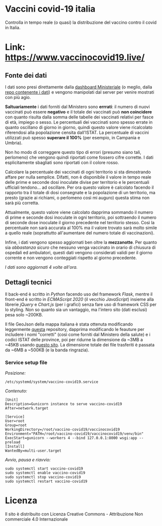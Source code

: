 # Vaccini covid-19 italia
Controlla in tempo reale (o quasi) la distribuzione del vaccino contro il covid in Italia.

# Link: https://www.vaccinocovid19.live/

## Fonte dei dati
I dati sono presi direttamente dalla [dashboard Ministeriale](https://www.governo.it/it/cscovid19/report-vaccini/) (o meglio, dalla [repo contenente i dati](https://github.com/italia/covid19-opendata-vaccini)) e vengono manipolati dal server per venire mostrati con più agio.

**Saltuariamente** i dati forniti dal Ministero sono **errrati**: il numero di nuovi vaccinati può essere **negativo** e il totale dei vaccinati può **non coincidere** con quanto risulta dalla somma delle tabelle dei vaccinati relativi per fasce di età, impiego o sesso. Le percentuali dei vaccinati sono spesso errate in quanto oscillano di giorno in giorno, quindi questo valore viene ricalcolato riferendosi alla popolazione censita dall'ISTAT. La percentuale di vaccini utilizzati può spesso **superare il 100%** (per esempio, in Campania e Umbria).

Non ho modo di correggere questo tipo di errori (presumo siano tali, perlomeno) che vengono quindi riportati come fossero cifre corrette. I dati esplicitamente sbagliati sono riportati con il colore rosso.

Calcolare la percentuale dei vaccinati di ogni territorio si sta dimostrando affare per nulla semplice. Difatti, non è disponibile il valore in tempo reale delle prime e seconde dosi inoculate divise per territorio e le percentuali ufficiali tendono... ad oscillare. Per ora questo valore è calcolato facendo il rapporto tra il totale di dosi consegnate e la popolazione di un territorio, ma presto (grazie ai richiami, o perlomeno così mi auguro) questa stima non sarà più corretta.

Attualmente, questo valore viene calcolato dapprima sommando il numero di prime e seconde dosi inoculate in ogni territorio, poi sottraendo il numero di seconde dose inoculate il giorno precedente nel territorio stesso. Così la percentuale non sarà accurata al 100% ma il valore trovato sarà molto simile a quello reale (soprattutto all'aumentare del numero totale di vaccinazioni).

Infine, i dati vengono spesso aggiornati ben oltre la **mezzanotte**. Per quanto sia *abbastanza sicuro* che nessuno venga vaccinato in orario di chiusura di ospedali ed ambulatori, questi dati vengono considerati validi per il giorno corrente e non vengono conteggiati rispetto al giorno precedente.

*I dati sono aggiornati 4 volte all'ora.*

## Dettagli tecnici
Il back-end è scritto in *Python* facendo uso del framework *Flask*, mentre il front-end è scritto in *ECMAScript 2020* (il vecchio *JavaScript*) insieme alla librerie *jQuery* e *Chart.js* (per i grafici) senza fare uso di framework CSS per lo styling. Non so quanto sia un vantaggio, ma l'intero sito (dati esclusi) pesa solo ~200KB.

Il file GeoJson della mappa italiana è stata ottenuta modificando leggermente [questa](https://gist.github.com/datajournalism-it/f1abb68e718b54f6a0fe) repository, dapprima modificando le feauture per includere i nomi "corretti" (così come forniti dal Ministero della salute) e i codici ISTAT delle province, poi per ridurne la dimensione da ~3MB a ~45KB usando [questo sito](https://mapshaper.org/). La dimensione totale dei file trasferiti è passata da ~6MB a ~500KB (e la banda ringrazia).

### Service setup file
*Posizione:*

`/etc/systemd/system/vaccino-covid19.service`

*Contenuto:*

```
[Unit]
Description=Gunicorn instance to serve vaccino-covid19
After=network.target

[Service]
User=root
Group=root
WorkingDirectory=/root/vaccino-covid19/vaccinocovid19
Environment="PATH=/root/vaccino-covid19/vaccinocovid19/venv/bin"
ExecStart=gunicorn --workers 4 --bind 127.0.0.1:8000 wsgi:app --preload
[Install]
WantedBy=multi-user.target
```

*Avvio, pausa e riavvio:*
```
sudo systemctl start vaccino-covid19
sudo systemctl enable vaccino-covid19
sudo systemctl stop vaccino-covid19
sudo systemctl restart vaccino-covid19
```

# Licenza
Il sito  è distribuito con Licenza Creative Commons - Attribuzione Non commerciale 4.0 Internazionale
